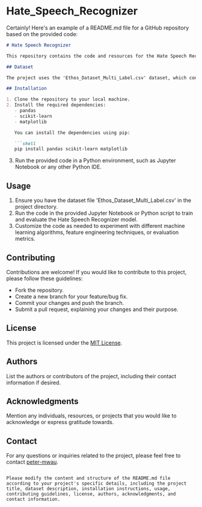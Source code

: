 # Hate_Speech_Recognizer

Certainly! Here's an example of a README.md file for a GitHub repository based on the provided code:

```markdown
# Hate Speech Recognizer

This repository contains the code and resources for the Hate Speech Recognizer project. The project aims to build a machine learning model to classify comments as hate speech or not.

## Dataset

The project uses the 'Ethos_Dataset_Multi_Label.csv' dataset, which contains comment data and corresponding labels for hate speech classification.

## Installation

1. Clone the repository to your local machine.
2. Install the required dependencies:
   - pandas
   - scikit-learn
   - matplotlib

   You can install the dependencies using pip:

   ```shell
   pip install pandas scikit-learn matplotlib
   ```

3. Run the provided code in a Python environment, such as Jupyter Notebook or any other Python IDE.

## Usage

1. Ensure you have the dataset file 'Ethos_Dataset_Multi_Label.csv' in the project directory.
2. Run the code in the provided Jupyter Notebook or Python script to train and evaluate the Hate Speech Recognizer model.
3. Customize the code as needed to experiment with different machine learning algorithms, feature engineering techniques, or evaluation metrics.

## Contributing

Contributions are welcome! If you would like to contribute to this project, please follow these guidelines:
- Fork the repository.
- Create a new branch for your feature/bug fix.
- Commit your changes and push the branch.
- Submit a pull request, explaining your changes and their purpose.

## License

This project is licensed under the [MIT License](LICENSE).

## Authors

List the authors or contributors of the project, including their contact information if desired.

## Acknowledgments

Mention any individuals, resources, or projects that you would like to acknowledge or express gratitude towards.

## Contact

For any questions or inquiries related to the project, please feel free to contact [peter-mwau](mailto:pierremwau4059@gmail.com).

```

Please modify the content and structure of the README.md file according to your project's specific details, including the project title, dataset description, installation instructions, usage, contributing guidelines, license, authors, acknowledgments, and contact information.
